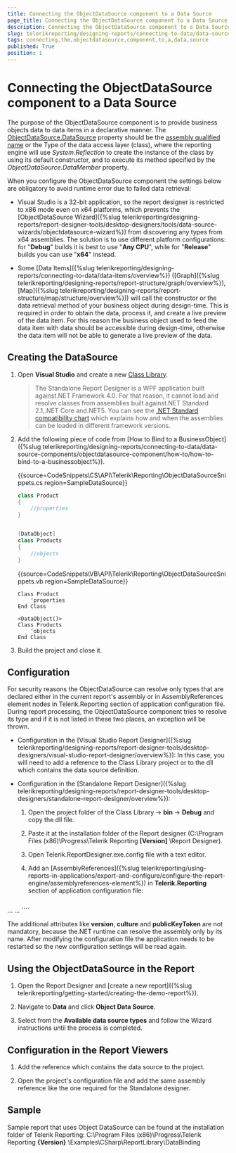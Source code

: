 ```yaml
---
title: Connecting the ObjectDataSource component to a Data Source
page_title: Connecting the ObjectDataSource component to a Data Source 
description: Connecting the ObjectDataSource component to a Data Source
slug: telerikreporting/designing-reports/connecting-to-data/data-source-components/objectdatasource-component/connecting-the-objectdatasource-component-to-a-data-source
tags: connecting,the,objectdatasource,component,to,a,data,source
published: True
position: 1
---
```


# Connecting the ObjectDataSource component to a Data Source

The purpose of the ObjectDataSource component is to provide business objects data to data items in a declarative manner. The [ObjectDataSource.DataSource](https://docs.telerik.com/reporting/p-telerik-reporting-objectdatasource-datasource)  property should be the [assembly qualified name](https://msdn.microsoft.com/en-us/library/30wyt9tk) or the Type of the data access layer (class), where the reporting engine will use *System.Reflection* to create the instance of the class by using its default constructor, and to execute its method specified by the *ObjectDataSource.DataMember* property. 

When you configure the ObjectDataSource component the settings below are obligatory to avoid runtime error due to failed data retrieval:

* Visual Studio is a 32-bit application, so the report designer is restricted to x86 mode even on x64 platforms, which prevents the [ObjectDataSource Wizard]({%slug telerikreporting/designing-reports/report-designer-tools/desktop-designers/tools/data-source-wizards/objectdatasource-wizard%}) from discovering any types from x64 assemblies. The solution is to use different platform configurations: for "__Debug__" builds it is best to use "__Any CPU__", while for "__Release__" builds you can use "__x64__" instead. 

* Some [Data Items]({%slug telerikreporting/designing-reports/connecting-to-data/data-items/overview%}) ([Graph]({%slug telerikreporting/designing-reports/report-structure/graph/overview%}), [Map]({%slug telerikreporting/designing-reports/report-structure/map/structure/overview%})) will call the constructor or the data retrieval method of your business object during design-time. This is required in order to obtain the data, process it, and create a live preview of the data item. For this reason the business object used to feed the data item with data should be accessible during design-time, otherwise the data item will not be able to generate a live preview of the data. 

## Creating the DataSource

1. Open __Visual Studio__ and create a new [Class Library](https://docs.microsoft.com/en-us/cpp/mfc/class-library-overview?view=vs-2019).             

   >The Standalone Report Designer is a WPF application built against.NET Framework 4.0. For that reason, it cannot load and resolve classes from assemblies built against.NET Standard 2.1,.NET Core and.NET5. You can see the [.NET Standard compatibility chart](https://docs.microsoft.com/en-us/dotnet/standard/net-standard) which explains how and when the assemblies can be loaded in different framework versions. 

1. Add the following piece of code from [How to Bind to a BusinessObject]({%slug telerikreporting/designing-reports/connecting-to-data/data-source-components/objectdatasource-component/how-to/how-to-bind-to-a-businessobject%}).             

   {{source=CodeSnippets\CS\API\Telerik\Reporting\ObjectDataSourceSnippets.cs region=SampleDataSource}}
   ````C#
   class Product
   {
       //properties
   }
   
   
   [DataObject]
   class Products
   {
       //objects
   }
   ````

   {{source=CodeSnippets\VB\API\Telerik\Reporting\ObjectDataSourceSnippets.vb region=SampleDataSource}}
   ````VB
   Class Product
       'properties
   End Class
   
   <DataObject()>
   Class Products
       'objects
   End Class
   ````

1. Build the project and close it.

## Configuration

For security reasons the ObjectDataSource can resolve only types that are declared either in the current report's assembly or in AssemblyReferences element nodes in Telerik.Reporting section of application configuration file. During report processing, the ObjectDataSource component tries to resolve its type and if it is not listed in these two places, an exception will be thrown. 

* Configuration in the [Visual Studio Report Designer]({%slug telerikreporting/designing-reports/report-designer-tools/desktop-designers/visual-studio-report-designer/overview%}):             In this case, you will need to add a reference to the Class Library project or to the dll which contains the data source definition.             

* Configuration in the [Standalone Report Designer]({%slug telerikreporting/designing-reports/report-designer-tools/desktop-designers/standalone-report-designer/overview%}):             

   1. Open the project folder of the Class Library -> __bin__ -> __Debug__ and copy the dll file.                 

   1. Paste it at the installation folder of the Report designer (C:\Program Files (x86)\Progress\Telerik Reporting __[Version]__ \Report Designer).                 

   1. Open Telerik.ReportDesigner.exe.config file with a text editor.                 

   1. Add an [AssemblyReferences]({%slug telerikreporting/using-reports-in-applications/export-and-configure/configure-the-report-engine/assemblyreferences-element%}) in __Telerik.Reporting__ section of application configuration file: 

    
      ````xml
<?xml version="1.0"?>
<configuration>
    <configSections>
        <section name="Telerik.Reporting" type="Telerik.Reporting.Configuration.ReportingConfigurationSection, Telerik.Reporting" allowLocation="true" allowDefinition="Everywhere" />
    </configSections>
 ...
      <Telerik.Reporting>
          <assemblyReferences>
              <add name="yourAssemblyName"/>
        </assemblyReferences>
       </Telerik.Reporting>
...
</configuration>
````

The additional attributes like __version__, __culture__ and __publicKeyToken__ are not mandatory, because the.NET runtime can resolve the assembly only by its name. After modifying the configuration file the application needs to be restarted so the new configuration settings will be read again.             

## Using the ObjectDataSource in the Report

1. Open the Report Designer and [create a new report]({%slug telerikreporting/getting-started/creating-the-demo-report%}). 

1. Navigate to __Data__ and click __Object Data Source__. 

1. Select from the __Available data source types__ and follow the Wizard instructions until the process is completed. 

## Configuration in the Report Viewers

1. Add the reference which contains the data source to the project. 

1. Open the project's configuration file and add the same assembly reference like the one required for the Standalone designer. 

## Sample

Sample report that uses Object DataSource can be found at the installation folder of Telerik Reporting: C:\Program Files (x86)\Progress\Telerik Reporting __{Version}__ \Examples\CSharp\ReportLibrary\DataBinding

